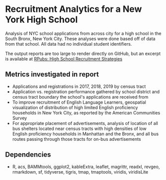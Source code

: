 # Recruitment Analytics for a New York High School

Analysis of NYC school applications from across city for a high school in the South Bronx, New York City. These analyses were done based off of data from that school. All data had no individual student identifiers. 

The output reports are too large to render directly on GitHub, but an excerpt is available at [RPubs: High School Recruitment Strategies](https://rpubs.com/ryderdavid/492165)

## Metrics investigated in report
- Applications and registrations in 2017, 2018, 2019 by census tract
- Application vs. registration performance gathered by school district and census tract boundary the school's applications are received from
- To improve recruitment of English Language Learners, geospatial visualization of distribution of high limited English proficiency households in New York City, as reported by the American Communities Survey
- For appropriate placement of advertisements, analysis of location of all bus shelters located near census tracts with high densities of low English proficiency households in Manhattan and the Bronx, and all bus routes passing through those tracts for on-bus advertisements

## Dependencies
- R, acs, BAMMtools, ggplot2, kableExtra, leaflet, magrittr, readxl, revgeo, rmarkdown, sf, tidyverse, tigris, tmap, tmaptools, viridis, viridisLite




